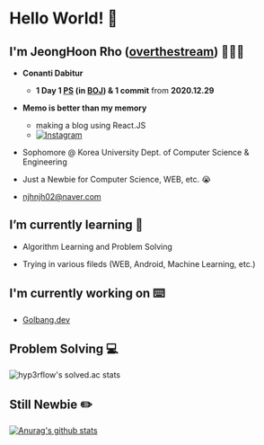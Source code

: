 # Hello World! 👋

## I'm JeongHoon Rho ([overthestream]) 👨🏻‍💻

- __Conanti Dabitur__
    - __1 Day 1 [PS] (in [BOJ]) & 1 commit__ from __2020.12.29__
    
- __Memo is better than my memory__
    - making a blog using React.JS
    - [![Instagram](https://img.shields.io/badge/-Instagram-FF69B4?logo=Instagram&link=https://www.instagram.com/overthestream/)](https://www.instagram.com/overthestream/)
    
- Sophomore @ Korea University Dept. of Computer Science & Engineering

- Just a Newbie for Computer Science, WEB, etc. 😭

- njhnjh02@naver.com

## I’m currently learning 📕
- Algorithm Learning and Problem Solving 

- Trying in various fileds (WEB, Android, Machine Learning, etc.)

## I'm currently working on ⌨️
- [Golbang.dev](https://github.com/golbang-dev)

## Problem Solving 💻
![hyp3rflow's solved.ac stats](https://github-readme-solvedac.hyp3rflow.vercel.app/api/?handle=bln01)

## Still Newbie ✏️
[![Anurag's github stats](https://github-readme-stats.vercel.app/api?username=overthestream)](https://github.com/anuraghazra/github-readme-stats)


[overthestream]: https://github.com/overthestream
[PS]:https://github.com/overthestream/ps-boj
[BOJ]:https://acmicpc.net
